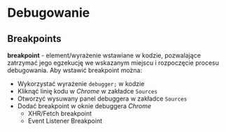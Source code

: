 # Debugowanie

## Breakpoints

**breakpoint** - element/wyrażenie wstawiane w kodzie, pozwalające zatrzymać jego egzekucję we wskazanym miejscu i rozpoczęcie procesu debugowania. Aby wstawić breakpoint można:

- Wykorzystać wyrażenie `debugger;` w kodzie
- Kliknąć linię kodu w _Chrome_ w zakładce `Sources`
- Otworzyć wysuwany panel debuggera w zakładce `Sources`
- Dodać breakpoint w oknie debuggera _Chrome_
  - XHR/Fetch breakpoint
  - Event Listener Breakpoint
